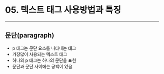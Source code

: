 # 05. 텍스트 태그 사용방법과 특징

---

## 문단(paragraph)

- p 태그는 문단 요소를 나타내는 태그
- 가장많이 사용되는 텍스트 태그
- 하나의 p 태그는 하나의 문단을 표현
- 문단과 문단 사이에는 공백이 있음
